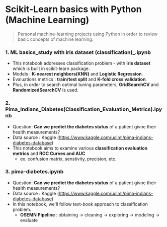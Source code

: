 # Scikit-Learn basics with Python (Machine Learning)
> Personal machine-learning projects using Python in order to review basic concepts of machine learning.

### 1. ML basics_study with iris dataset (classification)_.ipynb
* This notebook addresses classification problem - with **iris dataset** which is built in scikit-learn package.
* Models : **K-nearest neighbors(KNN)** and **Logistic Regression**.
* Evaluations metrics : **train/test split** and **K-fold cross validation**.
* Plus, in order to search optimal tuning parameters, **GridSearchCV** and **RandomizedSearchCV** is used.

### 2. Pima_Indians_Diabetes(Classification_Evaluation_Metrics).ipynb
* Question: **Can we predict the diabetes status** of a patient givne their health measurements?
* Data source : Kaggle (https://www.kaggle.com/uciml/pima-indians-diabetes-database)
* This notebook aims to examine various **classification evaluation metrics** and **ROC Curves and AUC**
    * ex. confusion matrix, senstivity, precision, etc.

### 3. pima-diabetes.ipynb
* Question: **Can we predict the diabetes status** of a patient givne their health measurements?
* Data source : Kaggle (https://www.kaggle.com/uciml/pima-indians-diabetes-database)
* In this notebook, we'll follow text-book approach to classification problem.
   * <b>OSEMN Pipeline</b> : obtaining -> cleaning -> exploring -> modeling -> evaluate

